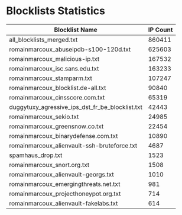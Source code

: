 # Blocklists Statistics
| Blocklist Name | IP Count |
|----|----|
| all_blocklists_merged.txt | 860411 |
| romainmarcoux_abuseipdb-s100-120d.txt | 625603 |
| romainmarcoux_malicious-ip.txt | 167532 |
| romainmarcoux_isc.sans.edu.txt | 163233 |
| romainmarcoux_stamparm.txt | 107247 |
| romainmarcoux_blocklist.de-all.txt | 90840 |
| romainmarcoux_cinsscore.com.txt | 65319 |
| duggytuxy_agressive_ips_dst_fr_be_blocklist.txt | 42443 |
| romainmarcoux_sekio.txt | 24985 |
| romainmarcoux_greensnow.co.txt | 22454 |
| romainmarcoux_binarydefense.com.txt | 10890 |
| romainmarcoux_alienvault-ssh-bruteforce.txt | 4687 |
| spamhaus_drop.txt | 1523 |
| romainmarcoux_snort.org.txt | 1508 |
| romainmarcoux_alienvault-georgs.txt | 1010 |
| romainmarcoux_emergingthreats.net.txt | 981 |
| romainmarcoux_projecthoneypot.org.txt | 714 |
| romainmarcoux_alienvault-fakelabs.txt | 614 |
